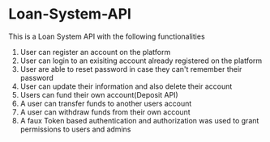 # Loan-System-API
This is a Loan System API with the following functionalities
1. User can register an account on the platform
2. User can login to an exisiting account already registered on the platform
3. User are able to reset password in case they can't remember their password
4. User can update their information and also delete their account
5. Users can fund their own account(Deposit API)
6. A user can transfer funds to another users account
7. A user can withdraw funds from their own account
8. A faux Token based authentication and authorization was used to grant permissions to users and admins